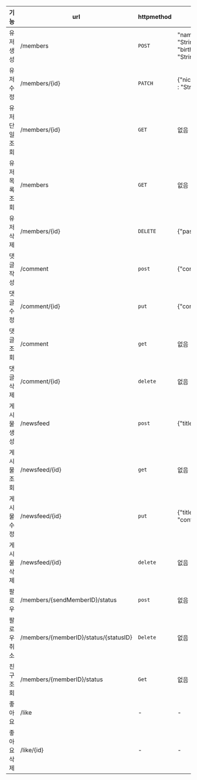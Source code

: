 | 기능         | url                                        | httpmethod | request                                                     | response                                                                                        | HttpStatus |
|--------------|--------------------------------------------|------------|-------------------------------------------------------------|-------------------------------------------------------------------------------------------------|------------|
|유저생성|/members|`POST`|"name" : "String","email" : "String","passworld" : "String", "birthdate" : "String","nickname" : "String","comment" : "String"}|"id" : "Number",name" : "String","email" : "String","birthdate" : "String","nickname" : "String","comment" : "String","createdDate" : "DateTime"}| `201` |
|유저수정 |  /members/{id} |  `PATCH` | {"nickname" : "String","comment" : "String"}| {"name" : "String","email" : "String","nickname" : "String","comment" : "String"updatedDate" : "DateTime"} |`200`|
| 유저 단일 조회 |   /members/{id}   | `GET` | 없음 | {"nickname" : "String","comment" : "String"} | `200`|
| 유저 목록 조회 |  /members      | `GET`      |없음| {"nickname" : "String","comment" : "String"}  | `200` |
| 유저 삭제    |    /members/{id}   | `DELETE` | {"passoword" : "String"} | 없음 | `200` |
| 댓글 작성 | /comment | `post` | {"content":"String"} | {"id":"Long", "content":"String", "createAt":"LocalDateTime","updateAt":"LocalDateTime"} | `201` |
| 댓글 수정 | /comment/{id} | `put` | {"content":"String"} | {"id":"Long", "content":"String", "createAt":"LocalDateTime","updateAt":"LocalDateTime"} | `200` |
| 댓글 조회 | /comment | `get` | 없음 |  {"id":"Long", "content":"String", "createAt":"LocalDateTime","updateAt":"LocalDateTime"} .... | `200` |
| 댓글 삭제 | /comment/{id} | `delete` | 없음 | 없음 | 200
|게시물 생성| /newsfeed | `post` | {"title":"String","content":"String"} | {"id":"Long", "title":"String", "content":"String", "CreateAt":"LocalDateTime", "UpdateAt":"LocalDateTime"} | `201` |
| 게시물 조회 |  /newsfeed/{id} | `get` | 없음 | {"id":"Long", "title":"String", "content":"String", "CreateAt":"LocalDateTime", "UpdateAt":"LocalDateTime"} | `200` |
| 게시물 수정 | /newsfeed/{id} | `put` | {"title":"String", "content":"String"}|{"title":"String", "content":"String", "CreateAt":"LocalDateTime", "UpdateAt":"LocalDateTime"} | `200` |
| 게시물 삭제 | /newsfeed/{id} | `delete` | 없음 | 없음 | `200` |
| 팔로우 |/members/{sendMemberID}/status| `post`|없음|없음|`200`|
|  팔로우 취소 |  /members/{memberID}/status/{statusID} | `Delete`  | 없음 | 없음 |`200`|
| 친구 조회|/members/{memberID}/status| `Get`| 없음 | 없음 |List(Status)| `200` |
| 좋아요 | /like | - | -|-|-|
| 좋아요 삭제 | /like/{id} |-|-|-|-|
